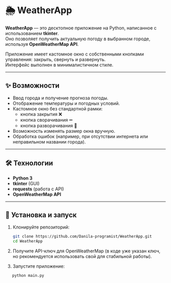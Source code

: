 # 🌦️ WeatherApp

**WeatherApp** — это десктопное приложение на Python, написанное с использованием **tkinter**.  
Оно позволяет получить актуальную погоду в выбранном городе, используя **OpenWeatherMap API**.  

Приложение имеет кастомное окно с собственными кнопками управления: закрыть, свернуть и развернуть.  
Интерфейс выполнен в минималистичном стиле.

---

## ✨ Возможности

- Ввод города и получение прогноза погоды.  
- Отображение температуры и погодных условий.  
- Кастомное окно без стандартной рамки:  
  - кнопка закрытия ❌  
  - кнопка сворачивания ➖  
  - кнопка разворачивания 🔳  
- Возможность изменять размер окна вручную.  
- Обработка ошибок (например, при отсутствии интернета или неправильном названии города).  

---

## 🛠️ Технологии

- **Python 3**  
- **tkinter** (GUI)  
- **requests** (работа с API)  
- **OpenWeatherMap API**  

---

## 🚀 Установка и запуск

1. Клонируйте репозиторий:
   ```bash
   git clone https://github.com/Danila-programist/WeatherApp.git
   cd WeatherApp

2. Получите API-ключ для OpenWeatherMap
(в коде уже указан ключ, но рекомендуется использовать свой для стабильной работы).

3. Запустите приложение:
```bash
   python main.py
